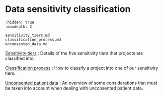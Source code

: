# Data sensitivity classification

```{toctree}
:hidden: true
:maxdepth: 2

sensitivity_tiers.md
classification_process.md
unconsented_data.md
```

[Sensitivity tiers](sensitivity_tiers.md)
: Details of the five sensitivity tiers that projects are classified into.

[Classification process](classification_process.md)
: How to classify a project into one of our sensitivity tiers.

[Unconsented patient data](unconsented_data.md)
: An overview of some considerations that must be taken into account when dealing with unconsented patient data.
